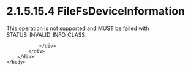 <html dir="LTR" xmlns:mshelp="http://msdn.microsoft.com/mshelp" xmlns:ddue="http://ddue.schemas.microsoft.com/authoring/2003/5" xmlns:xlink="http://www.w3.org/1999/xlink" xmlns:tool="http://www.microsoft.com/tooltip">
    <head>
        <meta http-equiv="Content-Type" content="text/html; CHARSET=utf-8"></meta>
        <meta name="save" content="history"></meta>
        <title>2.1.5.15.4 FileFsDeviceInformation</title>
        <xml>
            <mshelp:toctitle title="2.1.5.15.4 FileFsDeviceInformation"></mshelp:toctitle>
            <mshelp:rltitle title="[MS-FSA]: FileFsDeviceInformation"></mshelp:rltitle>
            <mshelp:keyword index="A" term="4d825571-a9da-4408-bc88-c0be838756b5"></mshelp:keyword>
            <mshelp:attr name="DCSext.ContentType" value="open specification"></mshelp:attr>
            <mshelp:attr name="AssetID" value="4d825571-a9da-4408-bc88-c0be838756b5"></mshelp:attr>
            <mshelp:attr name="TopicType" value="kbRef"></mshelp:attr>
            <mshelp:attr name="DCSext.Title" value="[MS-FSA]: FileFsDeviceInformation" />
        </xml>
    </head>
    <body>
        <div id="header">
            <h1 class="heading">2.1.5.15.4 FileFsDeviceInformation</h1>
        </div>
        <div id="mainSection">
            <div id="mainBody">
                <div id="allHistory" class="saveHistory"></div>
                <div id="sectionSection0" class="section" name="collapseableSection">
                    

<p>This operation is not supported and MUST be failed with
STATUS_INVALID_INFO_CLASS.</p>


                </div>
            </div>
        </div>
    </body>
</html>
